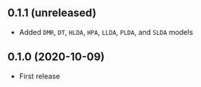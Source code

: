 ## 0.1.1 (unreleased)

- Added `DMR`, `DT`, `HLDA`, `HPA`, `LLDA`, `PLDA`, and `SLDA` models

## 0.1.0 (2020-10-09)

- First release
